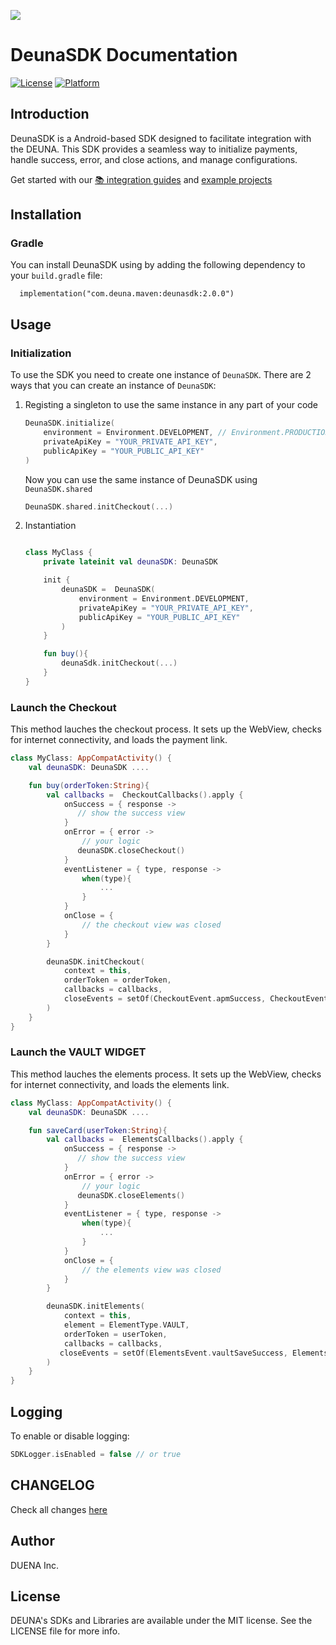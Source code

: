 ![](https://d-una-one.s3.us-east-2.amazonaws.com/gestionado_por_d-una.png)
# DeunaSDK Documentation
[![License](https://img.shields.io/github/license/deuna-developers/deuna-sdk-ios?style=flat-square)](https://github.com/deuna-developers/deuna-sdk-io/LICENSE)
[![Platform](https://img.shields.io/badge/platform-ios-blue?style=flat-square)](https://github.com/deuna-developers/deuna-sdk-ios#)

## Introduction

DeunaSDK is a Android-based SDK designed to facilitate integration with the DEUNA. This SDK provides a seamless way to initialize payments, handle success, error, and close actions, and manage configurations.

Get started with our [📚 integration guides](https://docs.deuna.com/docs/integraciones-del-android-sdk) and [example projects](https://github.com/DUNA-E-Commmerce/deuna-sdk-android/tree/master/examples/basic-integration)



## Installation

### Gradle

You can install DeunaSDK using by adding the following dependency to your `build.gradle` file:

  ```
    implementation("com.deuna.maven:deunasdk:2.0.0")
  ```

## Usage


### Initialization

To use the SDK you need to create one instance of `DeunaSDK`. There are 2 ways that you can create an instance of `DeunaSDK`:

1. Registing a singleton to use the same instance in any part of your code

    ```kotlin
    DeunaSDK.initialize(
        environment = Environment.DEVELOPMENT, // Environment.PRODUCTION , etc
        privateApiKey = "YOUR_PRIVATE_API_KEY",
        publicApiKey = "YOUR_PUBLIC_API_KEY"
    )
    ```
    Now you can use the same instance of DeunaSDK using `DeunaSDK.shared`

    ```kotlin
    DeunaSDK.shared.initCheckout(...)
    ```

2. Instantiation

    ```kotlin

    class MyClass {
        private lateinit val deunaSDK: DeunaSDK
    
        init {
            deunaSDK =  DeunaSDK(
                environment = Environment.DEVELOPMENT,
                privateApiKey = "YOUR_PRIVATE_API_KEY",
                publicApiKey = "YOUR_PUBLIC_API_KEY"
            )
        }

        fun buy(){
            deunaSdk.initCheckout(...)
        }
    }

    ```

### Launch the Checkout

This method lauches the checkout process. It sets up the WebView, checks for internet connectivity, and loads the payment link.

```kotlin
class MyClass: AppCompatActivity() {
    val deunaSDK: DeunaSDK ....

    fun buy(orderToken:String){
        val callbacks =  CheckoutCallbacks().apply {
            onSuccess = { response ->
               // show the success view
            }
            onError = { error ->
                // your logic
               deunaSDK.closeCheckout()
            }
            eventListener = { type, response ->
                when(type){
                    ...
                }
            }
            onClose = {
                // the checkout view was closed
            }
        }

        deunaSDK.initCheckout(
            context = this,
            orderToken = orderToken,
            callbacks = callbacks,
            closeEvents = setOf(CheckoutEvent.apmSuccess, CheckoutEvent.purchase)
        )
    }
}
```


### Launch the VAULT WIDGET

This method lauches the elements process. It sets up the WebView, checks for internet connectivity, and loads the elements link.

```kotlin
class MyClass: AppCompatActivity() {
    val deunaSDK: DeunaSDK ....

    fun saveCard(userToken:String){
        val callbacks =  ElementsCallbacks().apply {
            onSuccess = { response ->
               // show the success view
            }
            onError = { error ->
                // your logic
               deunaSDK.closeElements()
            }
            eventListener = { type, response ->
                when(type){
                    ...
                }
            }
            onClose = {
                // the elements view was closed
            }
        }

        deunaSDK.initElements(
            context = this,
            element = ElementType.VAULT,
            orderToken = userToken,
            callbacks = callbacks,
           closeEvents = setOf(ElementsEvent.vaultSaveSuccess, ElementsEvent.cardSuccessfullyCreated)
        )
    }
}
```

## Logging
To enable or disable logging:
```kotlin
SDKLogger.isEnabled = false // or true
```


## CHANGELOG
Check all changes [here](https://github.com/DUNA-E-Commmerce/deuna-sdk-android/blob/master/CHANGELOG.md)

## Author
DUENA Inc.

## License
DEUNA's SDKs and Libraries are available under the MIT license. See the LICENSE file for more info.
